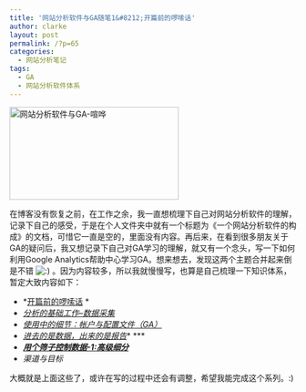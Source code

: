 ```yaml
---
title: '网站分析软件与GA随笔1&#8212;开篇前的啰嗦话'
author: clarke
layout: post
permalink: /?p=65
categories:
  - 网站分析笔记
tags:
  - GA
  - 网站分析软件体系
---
```

<div class="mceTemp">
  <dl id="attachment_67" class="wp-caption alignleft" style="width: 307px;">
    <dt class="wp-caption-dt">
      <a href="http://itweb.me/?attachment_id=67" rel="attachment wp-att-67"><img class="size-full wp-image-67" title="网站分析软件与GA-1" src="http://itweb.me/wp-content/uploads/2011/06/6.jpg" alt="网站分析软件与GA-喧哗" width="297" height="163" /></a>
    </dt>
  </dl>
</div>

<span> 在博客没有恢复之前，在工作之余，我一直想梳理下自己对网站分析软件的理解，</span>记录下自己的感受，于是在个人文件夹中就有一个标题为《一个网站分析软件的构成》的文档，可惜它一直是空的，里面没有内容。再后来，在看到很多朋友关于GA的疑问后，我又想记录下自己对GA学习的理解，就又有一个念头，写一下如何利用Google Analytics帮助中心学习GA。想来想去，发现这两个主题合并起来倒是不错 <img src='http://itweb.me/wp-includes/images/smilies/icon_smile.gif' alt=':)' class='wp-smiley' /> 。因为内容较多，所以我就慢慢写，也算是自己梳理一下知识体系，暂定大致内容如下：

<!--more-->

*   *[开篇前的啰嗦话][1] *
*   *[分析的基础工作–数据采集][2]*
*   *[使用中的细节：帐户与配置文件（GA）][3]*
*   *<a href="http://itweb.me/?p=127" target="_blank">进去的是数据，出来的是报告</a>** ***
*   <a title="用个筛子控制数据-1：高级细分" href="http://itweb.me/?p=152" target="_blank"><em><strong>用个筛子控制数据-1:高级细分 </strong></em></a>
*   *渠道与目标*

大概就是上面这些了，或许在写的过程中还会有调整，希望我能完成这个系列。:)

 [1]: http://itweb.me/?p=65
 [2]: http://itweb.me/?p=85
 [3]: http://itweb.me/?p=109